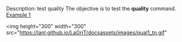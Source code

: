 Description: test quality
The objective is to test the **quality** command.
[Example 1](description_qual.md)

<img height="300" width="300" src="https://lanl.github.io/LaGriT/docsassets/images/qual1_tn.gif" 
